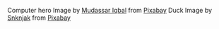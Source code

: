 Computer hero Image by <a href="https://pixabay.com/users/kreatikar-8562930/?utm_source=link-attribution&utm_medium=referral&utm_campaign=image&utm_content=4796017">Mudassar Iqbal</a> from <a href="https://pixabay.com//?utm_source=link-attribution&utm_medium=referral&utm_campaign=image&utm_content=4796017">Pixabay</a>
Duck Image by <a href="https://pixabay.com/users/snknjak-5117477/?utm_source=link-attribution&utm_medium=referral&utm_campaign=image&utm_content=3296973">Snknjak</a> from <a href="https://pixabay.com//?utm_source=link-attribution&utm_medium=referral&utm_campaign=image&utm_content=3296973">Pixabay</a>